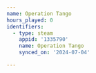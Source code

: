 ```yaml
---
name: Operation Tango
hours_played: 0
identifiers:
  - type: steam
    appid: '1335790'
    name: Operation Tango
    synced_on: '2024-07-04'

---
```

